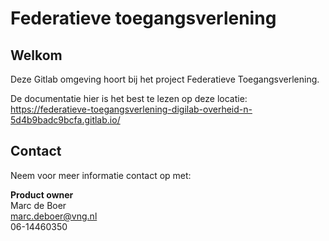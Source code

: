 # Federatieve toegangsverlening

## Welkom
Deze Gitlab omgeving hoort bij het project Federatieve Toegangsverlening. 

De documentatie hier is het best te lezen op deze locatie:<br>
https://federatieve-toegangsverlening-digilab-overheid-n-5d4b9badc9bcfa.gitlab.io/

## Contact

Neem voor meer informatie contact op met:

**Product owner**  
Marc de Boer  
[marc.deboer@vng.nl](mailto:marc.deboer@vng.nl)  
06-14460350